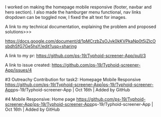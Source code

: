 I worked on making the homepage mobile responsive (footer, navbar and hero section). I also made the hamburger menu functional, nav links dropdown can be toggled now, I fixed the alt text for images.

A link to my technical documentation, explaining the problem and proposed solutions>>>

https://docs.google.com/document/d/1pMCrzbZsOJvk0kKVPkaNp0t5jZlcOsbdhSfG7Ge5hsY/edit?usp=sharing

A link to my pr: https://github.com/ps-19/Typhoid-screener-App/pull/3

A link to issue created: https://github.com/ps-19/Typhoid-screener-App/issues/4

#3 Outreachy Contribution for task2: Homepage Mobile Responsive
<https://github.com/ps-19/Typhoid-screener-App|ps-19/Typhoid-screener-App>ps-19/Typhoid-screener-App | Oct 16th | Added by GitHub

#4 Mobile Responsive: Home page
<https://github.com/ps-19/Typhoid-screener-App|ps-19/Typhoid-screener-App>ps-19/Typhoid-screener-App | Oct 16th | Added by GitHub
